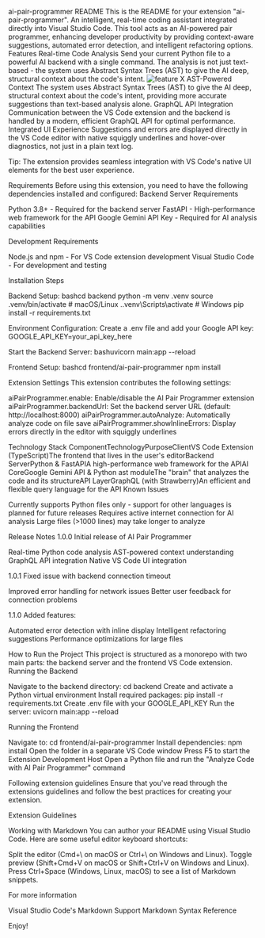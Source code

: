 ai-pair-programmer README
This is the README for your extension "ai-pair-programmer". An intelligent, real-time coding assistant integrated directly into Visual Studio Code. This tool acts as an AI-powered pair programmer, enhancing developer productivity by providing context-aware suggestions, automated error detection, and intelligent refactoring options.
Features
Real-time Code Analysis
Send your current Python file to a powerful AI backend with a single command. The analysis is not just text-based - the system uses Abstract Syntax Trees (AST) to give the AI deep, structural context about the code's intent.
![feature X](images/feature-x.png)
AST-Powered Context
The system uses Abstract Syntax Trees (AST) to give the AI deep, structural context about the code's intent, providing more accurate suggestions than text-based analysis alone.
GraphQL API Integration
Communication between the VS Code extension and the backend is handled by a modern, efficient GraphQL API for optimal performance.
Integrated UI Experience
Suggestions and errors are displayed directly in the VS Code editor with native squiggly underlines and hover-over diagnostics, not just in a plain text log.

Tip: The extension provides seamless integration with VS Code's native UI elements for the best user experience.

Requirements
Before using this extension, you need to have the following dependencies installed and configured:
Backend Server Requirements

Python 3.8+ - Required for the backend server
FastAPI - High-performance web framework for the API
Google Gemini API Key - Required for AI analysis capabilities

Development Requirements

Node.js and npm - For VS Code extension development
Visual Studio Code - For development and testing

Installation Steps

Backend Setup:
bashcd backend
python -m venv .venv
source .venv/bin/activate  # macOS/Linux
.\.venv\Scripts\activate   # Windows
pip install -r requirements.txt

Environment Configuration:
Create a .env file and add your Google API key:
GOOGLE_API_KEY=your_api_key_here

Start the Backend Server:
bashuvicorn main:app --reload

Frontend Setup:
bashcd frontend/ai-pair-programmer
npm install


Extension Settings
This extension contributes the following settings:

aiPairProgrammer.enable: Enable/disable the AI Pair Programmer extension
aiPairProgrammer.backendUrl: Set the backend server URL (default: http://localhost:8000)
aiPairProgrammer.autoAnalyze: Automatically analyze code on file save
aiPairProgrammer.showInlineErrors: Display errors directly in the editor with squiggly underlines

Technology Stack
ComponentTechnologyPurposeClientVS Code Extension (TypeScript)The frontend that lives in the user's editorBackend ServerPython & FastAPIA high-performance web framework for the APIAI CoreGoogle Gemini API & Python ast moduleThe "brain" that analyzes the code and its structureAPI LayerGraphQL (with Strawberry)An efficient and flexible query language for the API
Known Issues

Currently supports Python files only - support for other languages is planned for future releases
Requires active internet connection for AI analysis
Large files (>1000 lines) may take longer to analyze

Release Notes
1.0.0
Initial release of AI Pair Programmer

Real-time Python code analysis
AST-powered context understanding
GraphQL API integration
Native VS Code UI integration

1.0.1
Fixed issue with backend connection timeout

Improved error handling for network issues
Better user feedback for connection problems

1.1.0
Added features:

Automated error detection with inline display
Intelligent refactoring suggestions
Performance optimizations for large files


How to Run the Project
This project is structured as a monorepo with two main parts: the backend server and the frontend VS Code extension.
Running the Backend

Navigate to the backend directory: cd backend
Create and activate a Python virtual environment
Install required packages: pip install -r requirements.txt
Create .env file with your GOOGLE_API_KEY
Run the server: uvicorn main:app --reload

Running the Frontend

Navigate to: cd frontend/ai-pair-programmer
Install dependencies: npm install
Open the folder in a separate VS Code window
Press F5 to start the Extension Development Host
Open a Python file and run the "Analyze Code with AI Pair Programmer" command

Following extension guidelines
Ensure that you've read through the extensions guidelines and follow the best practices for creating your extension.

Extension Guidelines

Working with Markdown
You can author your README using Visual Studio Code. Here are some useful editor keyboard shortcuts:

Split the editor (Cmd+\ on macOS or Ctrl+\ on Windows and Linux).
Toggle preview (Shift+Cmd+V on macOS or Shift+Ctrl+V on Windows and Linux).
Press Ctrl+Space (Windows, Linux, macOS) to see a list of Markdown snippets.

For more information

Visual Studio Code's Markdown Support
Markdown Syntax Reference

Enjoy!
